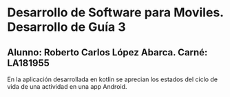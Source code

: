 # Desarrollo de Software para Moviles. Desarrollo de Guía 3
## Alunno: Roberto Carlos López Abarca. Carné: LA181955

En la aplicación desarrollada en kotlin se aprecian los estados del ciclo de vida de una actividad en una app Android.